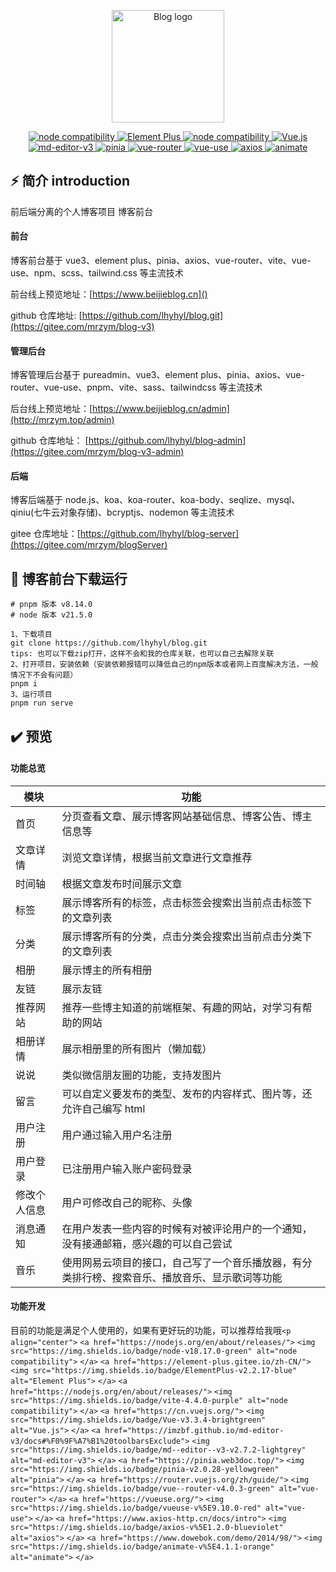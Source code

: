 <p align="center">
  <a href="http://39.108.51.116:443/#/" target="_blank" rel="noopener noreferrer">
    <img width="180" src="https://img.shields.io/badge/%E5%8C%97%E8%A1%97%E5%AD%A6%E9%95%BF%E7%9A%84%E5%8D%9A%E5%AE%A2-v1.0-blue
" alt="Blog logo">
  </a>
</p>
<p align="center">
  <a href="https://nodejs.org/en/about/releases/">
    <img src="https://img.shields.io/badge/node-v18.17.0-green" alt="node compatibility">
  </a>
  <a href="https://element-plus.gitee.io/zh-CN/">
    <img src="https://img.shields.io/badge/ElementPlus-v2.2.17-blue" alt="Element Plus">
  </a>
  <a href="https://nodejs.org/en/about/releases/">
    <img src="https://img.shields.io/badge/vite-4.4.0-purple" alt="node compatibility">
  </a>
  <a href="https://cn.vuejs.org/">
    <img src="https://img.shields.io/badge/Vue-v3.3.4-brightgreen" alt="Vue.js">
  </a>
  <a href="https://imzbf.github.io/md-editor-v3/docs#%F0%9F%A7%B1%20toolbarsExclude">
    <img src="https://img.shields.io/badge/md--editor--v3-v2.7.2-lightgrey" alt="md-editor-v3">
  </a>
  <a href="https://pinia.web3doc.top/">
    <img src="https://img.shields.io/badge/pinia-v2.0.28-yellowgreen" alt="pinia">
  </a>
  <a href="https://router.vuejs.org/zh/guide/">
    <img src="https://img.shields.io/badge/vue--router-v4.0.3-green" alt="vue-router">
  </a>
  <a href="https://vueuse.org/">
    <img src="https://img.shields.io/badge/vueuse-v%5E9.10.0-red" alt="vue-use">
  </a>
  <a href="https://www.axios-http.cn/docs/intro">
    <img src="https://img.shields.io/badge/axios-v%5E1.2.0-blueviolet" alt="axios">
  </a>
  <a href="https://www.dowebok.com/demo/2014/98/">
    <img src="https://img.shields.io/badge/animate-v%5E4.1.1-orange" alt="animate">
  </a>
</p>

## ⚡ 简介 introduction

前后端分离的个人博客项目 博客前台

#### 前台

博客前台基于 vue3、element plus、pinia、axios、vue-router、vite、vue-use、npm、scss、tailwind.css 等主流技术

前台线上预览地址：[https://www.beijieblog.cn]()

github 仓库地址: [https://github.com/lhyhyl/blog.git](https://gitee.com/mrzym/blog-v3)

#### 管理后台

博客管理后台基于 pureadmin、vue3、element plus、pinia、axios、vue-router、vue-use、pnpm、vite、sass、tailwindcss 等主流技术

后台线上预览地址：[https://www.beijieblog.cn/admin](http://mrzym.top/admin)

github 仓库地址： [https://github.com/lhyhyl/blog-admin](https://gitee.com/mrzym/blog-v3-admin)

#### 后端

博客后端基于 node.js、koa、koa-router、koa-body、seqlize、mysql、qiniu(七牛云对象存储)、bcryptjs、nodemon 等主流技术

gitee 仓库地址：[https://github.com/lhyhyl/blog-server](https://gitee.com/mrzym/blogServer)

## 🚀 博客前台下载运行

```git
# pnpm 版本 v8.14.0
# node 版本 v21.5.0

1、下载项目
git clone https://github.com/lhyhyl/blog.git
tips: 也可以下载zip打开，这样不会和我的仓库关联，也可以自己去解除关联
2、打开项目，安装依赖（安装依赖报错可以降低自己的npm版本或者网上百度解决方法，一般情况下不会有问题）
pnpm i
3、运行项目
pnpm run serve
```

## ✔️ 预览

#### 功能总览

| 模块         | 功能                                                                                           |
| ------------ | ---------------------------------------------------------------------------------------------- |
| 首页         | 分页查看文章、展示博客网站基础信息、博客公告、博主信息等                                       |
| 文章详情     | 浏览文章详情，根据当前文章进行文章推荐                                                         |
| 时间轴       | 根据文章发布时间展示文章                                                                       |
| 标签         | 展示博客所有的标签，点击标签会搜索出当前点击标签下的文章列表                                   |
| 分类         | 展示博客所有的分类，点击分类会搜索出当前点击分类下的文章列表                                   |
| 相册         | 展示博主的所有相册                                                                             |
| 友链         | 展示友链                                                                                       |
| 推荐网站     | 推荐一些博主知道的前端框架、有趣的网站，对学习有帮助的网站                                     |
| 相册详情     | 展示相册里的所有图片（懒加载）                                                                 |
| 说说         | 类似微信朋友圈的功能，支持发图片                                                               |
| 留言         | 可以自定义要发布的类型、发布的内容样式、图片等，还允许自己编写 html                            |
| 用户注册     | 用户通过输入用户名注册                                                                         |
| 用户登录     | 已注册用户输入账户密码登录                                                                     |
| 修改个人信息 | 用户可修改自己的昵称、头像                                                                     |
| 消息通知     | 在用户发表一些内容的时候有对被评论用户的一个通知，没有接通邮箱，感兴趣的可以自己尝试           |
| 音乐         | 使用网易云项目的接口，自己写了一个音乐播放器，有分类排行榜、搜索音乐、播放音乐、显示歌词等功能 |

#### 功能开发

目前的功能是满足个人使用的，如果有更好玩的功能，可以推荐给我哦`<p align="center">`
`<a href="https://nodejs.org/en/about/releases/">`
`<img src="https://img.shields.io/badge/node-v18.17.0-green" alt="node compatibility">`
`</a>`
`<a href="https://element-plus.gitee.io/zh-CN/">`
`<img src="https://img.shields.io/badge/ElementPlus-v2.2.17-blue" alt="Element Plus">`
`</a>`
`<a href="https://nodejs.org/en/about/releases/">`
`<img src="https://img.shields.io/badge/vite-4.4.0-purple" alt="node compatibility">`
`</a>`
`<a href="https://cn.vuejs.org/">`
`<img src="https://img.shields.io/badge/Vue-v3.3.4-brightgreen" alt="Vue.js">`
`</a>`
`<a href="https://imzbf.github.io/md-editor-v3/docs#%F0%9F%A7%B1%20toolbarsExclude">`
`<img src="https://img.shields.io/badge/md--editor--v3-v2.7.2-lightgrey" alt="md-editor-v3">`
`</a>`
`<a href="https://pinia.web3doc.top/">`
`<img src="https://img.shields.io/badge/pinia-v2.0.28-yellowgreen" alt="pinia">`
`</a>`
`<a href="https://router.vuejs.org/zh/guide/">`
`<img src="https://img.shields.io/badge/vue--router-v4.0.3-green" alt="vue-router">`
`</a>`
`<a href="https://vueuse.org/">`
`<img src="https://img.shields.io/badge/vueuse-v%5E9.10.0-red" alt="vue-use">`
`</a>`
`<a href="https://www.axios-http.cn/docs/intro">`
`<img src="https://img.shields.io/badge/axios-v%5E1.2.0-blueviolet" alt="axios">`
`</a>`
`<a href="https://www.dowebok.com/demo/2014/98/">`
`<img src="https://img.shields.io/badge/animate-v%5E4.1.1-orange" alt="animate">`
`</a>`

</p>
